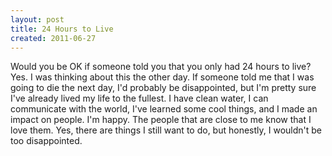 ```yaml
---
layout: post
title: 24 Hours to Live
created: 2011-06-27
---
```

<p>Would you be OK if someone told you that you only had 24 hours to live? Yes. I was thinking about this the other day. If someone told me that I was going to die the next day, I&#39;d probably be disappointed, but I&#39;m pretty sure I&#39;ve already lived my life to the fullest. I have clean water, I can communicate with the world, I&#39;ve learned some cool things, and I made an impact on people. I&#39;m happy. The people that are close to me know that I love them. Yes, there are things I still want to do, but honestly, I wouldn&#39;t be too disappointed.</p>
